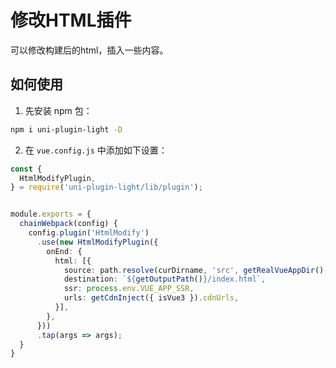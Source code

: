 # 修改HTML插件

可以修改构建后的html，插入一些内容。

## 如何使用

1. 先安装 npm 包：

```bash
npm i uni-plugin-light -D
```

2. 在 `vue.config.js` 中添加如下设置：

```ts
const {
  HtmlModifyPlugin,
} = require('uni-plugin-light/lib/plugin');


module.exports = {
  chainWebpack(config) {
    config.plugin('HtmlModify')
      .use(new HtmlModifyPlugin({
        onEnd: {
          html: [{
            source: path.resolve(curDirname, 'src', getRealVueAppDir(), 'index.html'),
            destination: `${getOutputPath()}/index.html`,
            ssr: process.env.VUE_APP_SSR,
            urls: getCdnInject({ isVue3 }).cdnUrls,
          }],
        },
      }))
      .tap(args => args);
  }
}
```
